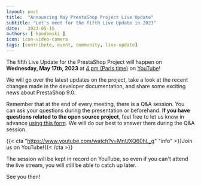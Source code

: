 ```yaml
---
layout: post
title:  "Announcing May PrestaShop Project Live Update"
subtitle: "Let's meet for the fifth Live Update in 2023"
date:   2023-05-15
authors: [ kpodemski ]
icon: icon-video-camera
tags: [contribute, event, community, live-update]
---
```


The fifth Live Update for the PrestaShop Project will happen on **Wednesday, May 17th, 2023** at [4 pm (Paris time)](https://time.is/1600_17_May_2023_in_Paris) on [YouTube](https://www.youtube.com/watch?v=MnUXQ60hL_g)!

We will go over the latest updates on the project, take a look at the recent changes made in the developer documentation, and share some exciting news about PrestaShop 9.0.

Remember that at the end of every meeting, there is a Q&A session. You can ask your questions during the presentation or beforehand.
**If you have questions related to the open source project**, feel free to let us know in advance [using this form](https://forms.gle/FWazuZnXBtFPauFZ7). We will do our best to answer them during the Q&A session.

{{< cta "https://www.youtube.com/watch?v=MnUXQ60hL_g" "info" >}}Join us on YouTube!{{< /cta >}}

The session will be kept in record on YouTube, so even if you can't attend the live stream, you will still be able to catch up later.

See you then!
